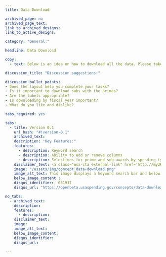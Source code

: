```yaml
---
title: Data Download

archived_page: no
archived_page_text:
link_to_archived_designs:
link_to_active_designs:

category: "General:"

headline: Data Download

copy:
  - text: Below is an idea on how to download all the data. Please take a look and give us your feedback in the discussion section at the bottom of each tab.

discussion_title: "Discussion suggestions:"

discussion_bullet_points:
- Does the layout help you complete your tasks?
- Is it important to download subs with the primes?
- Are the labels appropriate?
- Is downloading by fiscal year important?
- What do you like and dislike?

tabs_required: yes

tabs:
  - title: Version 0.1
    url_hash: "#!version-0.1"
    archived_text:
    description: "Key Features:"
    features:
      - description: Keyword search
      - description: Ability to add or remove columns
      - description: Selections for prime and sub-awards by spending types
    disclaimer_text: <a class="usa-cta external-link" href='http://my36m8.axshare.com/data_download.html' target="_blank">View an interactive version of the below image</a>
    image: "/assets/img/concept_data-download.png"
    image_alt_text: This image displays a keyword search bar and below a table with Data Preview results. To the far right is a Add/Remove Columns link that opens up Award Characteristic, Award Amount Information, Awardee/Recipient Entity Information, and Agency Information checkboxes at the bottom of the page to select which columns to add and which to remove.
    below_image_content :
    disqus_identifier:  051917
    disqus_url: "https://openbeta.usaspending.gov/concepts/data-download#!version-0.1"

no_tabs:
  - archived_text:
    description:
    features:
      - description:
    disclaimer_text:
    image:
    image_alt_text:
    below_image_content:
    disqus_identifier:
    disqus_url:

---
```

